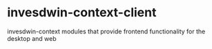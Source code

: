 # invesdwin-context-client
invesdwin-context modules that provide frontend functionality for the desktop and web
